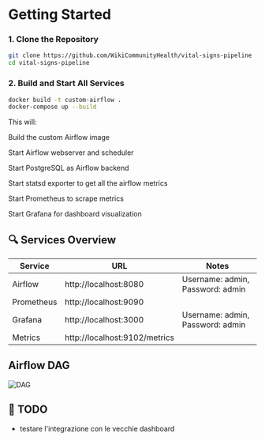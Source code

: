 # Getting Started

### 1. Clone the Repository

```bash
git clone https://github.com/WikiCommunityHealth/vital-signs-pipeline
cd vital-signs-pipeline
```
### 2. Build and Start All Services
```bash
docker build -t custom-airflow .
docker-compose up --build
```
This will:

Build the custom Airflow image

Start Airflow webserver and scheduler

Start PostgreSQL as Airflow backend

Start statsd exporter to get all the airflow metrics

Start Prometheus to scrape metrics

Start Grafana for dashboard visualization


## 🔍 Services Overview

| Service   | URL   | Notes |
|---------    |-----  |-------|
| Airflow    | http://localhost:8080 |	Username: admin, Password: admin |
| Prometheus     |	http://localhost:9090   | |
| Grafana	| http://localhost:3000 | Username: admin, Password: admin |
| Metrics	| http://localhost:9102/metrics	| |
## Airflow DAG
<img alt="DAG" src="./vital_signs.png" />

## 📝 TODO

* testare l'integrazione con le vecchie dashboard
